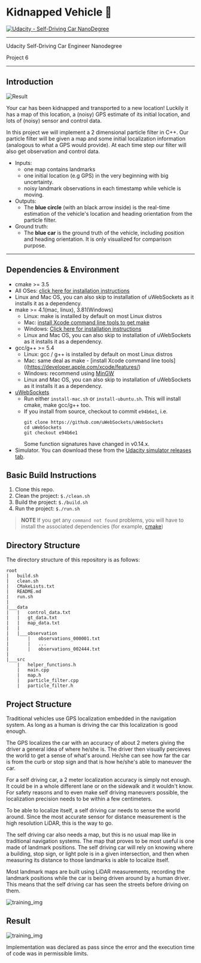 # Kidnapped Vehicle :car: 
[![Udacity - Self-Driving Car NanoDegree](https://s3.amazonaws.com/udacity-sdc/github/shield-carnd.svg)](http://www.udacity.com/drive)

---

Udacity Self-Driving Car Engineer Nanodegree

Project 6

---

## Introduction

![Result](./images/track_one.gif)

Your car has been kidnapped and transported to a new location! Luckily it has a map of this location, a (noisy) GPS estimate of its initial location, and lots of (noisy) sensor and control data.

In this project we will implement a 2 dimensional particle filter in C++. Our particle filter will be given a map and some initial localization information (analogous to what a GPS would provide). At each time step our filter will also get observation and control data.

* Inputs:
    * one map contains landmarks
    * one initial location (e.g GPS) in the very beginning with big uncertainty.
    * noisy landmark observations in each timestamp while vehicle is moving.
* Outputs: 
    * The **blue circle** (with an black arrow inside) is the real-time estimation of the vehicle's location 
      and heading orientation from the particle filter.
* Ground truth: 
    * The **blue car** is the ground truth of the vehicle, including position and heading orientation. 
    It is only visualized for comparison purpose.
---

## Dependencies & Environment

* cmake >= 3.5
 * All OSes: [click here for installation instructions](https://cmake.org/install/)
 * Linux and Mac OS, you can also skip to installation of uWebSockets as it installs it as a dependency.
* make >= 4.1(mac, linux), 3.81(Windows)
  * Linux: make is installed by default on most Linux distros
  * Mac: [install Xcode command line tools to get make](https://developer.apple.com/xcode/features/)
  * Windows: [Click here for installation instructions](http://gnuwin32.sourceforge.net/packages/make.htm)
  * Linux and Mac OS, you can also skip to installation of uWebSockets as it installs it as a dependency.
* gcc/g++ >= 5.4
  * Linux: gcc / g++ is installed by default on most Linux distros
  * Mac: same deal as make - [install Xcode command line tools]((https://developer.apple.com/xcode/features/)
  * Windows: recommend using [MinGW](http://www.mingw.org/)
  * Linux and Mac OS, you can also skip to installation of uWebSockets as it installs it as a dependency.
* [uWebSockets](https://github.com/uWebSockets/uWebSockets)
  * Run either `install-mac.sh` or `install-ubuntu.sh`. This will install cmake, make gcc/g++ too.
  * If you install from source, checkout to commit `e94b6e1`, i.e.
    ```
    git clone https://github.com/uWebSockets/uWebSockets 
    cd uWebSockets
    git checkout e94b6e1
    ```
    Some function signatures have changed in v0.14.x.
* Simulator. You can download these from the [Udacity simulator releases tab](https://github.com/udacity/self-driving-car-sim/releases).  

## Basic Build Instructions

1. Clone this repo.
2. Clean the project: `$./clean.sh`
3. Build the project: `$./build.sh` 
4. Run the project: `$./run.sh`

> **NOTE**
> If you get any `command not found` problems, you will have to install the associated dependencies (for example, [cmake](https://cmake.org/install/))

## Directory Structure

The directory structure of this repository is as follows:

```
root
|   build.sh
|   clean.sh
|   CMakeLists.txt
|   README.md
|   run.sh
|
|___data
|   |   control_data.txt
|   |   gt_data.txt
|   |   map_data.txt
|   |
|   |___observation
|       |   observations_000001.txt
|       |   ... 
|       |   observations_002444.txt
|   
|___src
    |   helper_functions.h
    |   main.cpp
    |   map.h
    |   particle_filter.cpp
    |   particle_filter.h
```
## Project Structure

Traditional vehicles use GPS localization embedded in the navigation system. As long as a human is driving the car this localization is good enough.

The GPS localizes the car with an accuracy of about 2 meters giving the driver a general idea of where he/she is. The driver then visually percieves the world to get a sense of what's around. He/she can see how far the car is from the curb or stop sign and that is how he/she's able to maneuver the car.

For a self driving car, a 2 meter localization accuracy is simply not enough. It could be in a whole different lane or on the sidewalk and it wouldn't know. For safety reasons and to even make self driving maneuvers possible, the localization precision needs to be within a few centimeters.

To be able to localize itself, a self driving car needs to sense the world around. Since the most accurate sensor for distance measurement is the high resolution LiDAR, this is the way to go.

The self driving car also needs a map, but this is no usual map like in traditional navigation systems. The map that proves to be most useful is one made of landmark positions. The self driving car will rely on knowing where a building, stop sign, or light pole is in a given intersection, and then when measuring its distance to those landmarks is able to localize itself.

Most landmark maps are built using LiDAR measurements, recording the landmark positions while the car is being driven around by a human driver. This means that the self driving car has seen the streets before driving on them.

![training_img](./images/track_one.gif)

## Result

![training_img](./images/track_one.gif)

Implementation was declared as pass since the error and the execution time of code was in permissible limits.